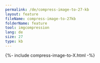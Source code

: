 ```yaml
---
permalink: /de/compress-image-to-27-kb
layout: feature
fileName: compress-image-to-27kb
folderName: feature
tool: imgcompression
lang: de
size: 27
type: kb
---
```


{%- include compress-image-to-X.html -%}

